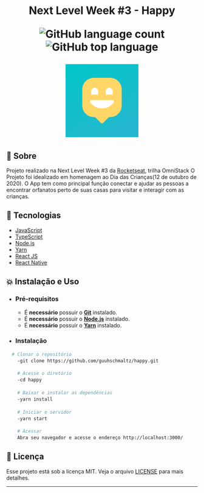 <h1 align="center"> Next Level Week  #3 - Happy
  
![GitHub language count](https://img.shields.io/github/languages/count/guuhschmaltz/happy) 
![GitHub top language](https://img.shields.io/github/languages/top/guuhschmaltz/happy?style=plastic)  
  
![](https://github.com/guuhschmaltz/happy/blob/master/design/icon.png)

</h1>

## :book: Sobre
Projeto realizado na Next Level Week #3 da [Rocketseat](https://rocketseat.com.br/), trilha OmniStack
O Projeto foi idealizado em homenagem ao Dia das Crianças(12 de outubro de 2020). O App tem como principal função conectar e ajudar as pessoas a encontrar orfanatos perto de suas casas para visitar e interagir com as crianças.


## :rocket: Tecnologias

-  [JavaScript](https://www.javascript.com/)
-  [TypeScript](https://www.typescriptlang.org/)
-  [Node.js](https://nodejs.org/en/)
-  [Yarn](https://yarnpkg.com/)
-  [React JS](https://pt-br.reactjs.org/)
-  [React Native](https://reactnative.dev/)


## :boom:  Instalação e Uso

- ### **Pré-requisitos**

  - É **necessário** possuir o **[Git](https://git-scm.com/)** instalado.
  - É **necessário** possuir o **[Node.js](https://nodejs.org/en/)** instalado.
  - É **necessário** possuir o **[Yarn](https://nodejs.org/en/)** instalado.


- ### **Instalação**

```sh
  # Clonar o repositório
    -git clone https://github.com/guuhschmaltz/happy.git

    # Acesse o diretório
    -cd happy

    # Baixar e instalar as dependências
    -yarn install

    # Iniciar o servidor
    -yarn start

    # Acessar
    Abra seu navegador e acesse o endereço http://localhost:3000/
```


## :memo: Licença

Esse projeto está sob a licença MIT. Veja o arquivo [LICENSE](LICENSE.md) para mais detalhes.

---


